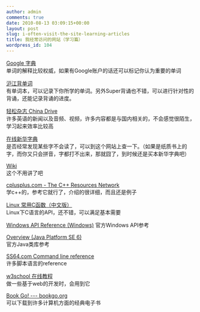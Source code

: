 ```yaml
---
author: admin
comments: true
date: 2010-08-13 03:09:15+00:00
layout: post
slug: i-often-visit-the-site-learning-articles
title: 我经常访问的网站（学习篇）
wordpress_id: 104
---
```


[Google 字典](http://www.google.cn/translate_dict)       
单词的解释比较权威，如果有Google账户的话还可以标记你认为重要的单词

 

[沪江背单词](http://dict.hjenglish.com/app/mydict/)       
有单词本，可以记录下你所学的单词。另外Super背诵也不错，可以进行针对性的背诵，还能记录背诵的进度。

 

[轻松杂志 China Drive](http://english.cri.cn/08webcast/cd.htm)       
许多英语的新闻以及音频、视频，许多内容都是与国内相关的，不会感觉很陌生，学习起来效率比较高

 

[在线新华字典](http://xh.5156edu.com/)       
是否经常发现某些字不会读了，可以到这个网站上查一下。（如果是纸质书上的字，而你又只会拼音，字都打不出来，那就囧了，到时候还是买本新华字典吧）

 

[Wiki](http://en.wikipedia.org/wiki/Wiki)       
这个不用讲了吧

 

[cplusplus.com - The C++ Resources Network](http://www.cplusplus.com/)       
学c++的，参考它就行了，介绍的很详细，而且还是例子

 

[Linux 常用C函数（中文版）](http://man.chinaunix.net/develop/c&c++/linux_c/default.htm)       
Linux下C语言的API，还不错，可以满足基本需要

 

[Windows API Reference (Windows)](http://msdn.microsoft.com/en-us/library/aa383749(VS.85).aspx)       
官方Windows API参考

 

[Overview (Java Platform SE 6)](http://java.sun.com/javase/6/docs/api/)       
官方Java类库参考

 

[SS64.com Command line reference](http://www.ss64.com/)       
许多脚本语言的reference

 

[w3school 在线教程](http://www.w3school.com.cn/index.html)       
做一些基于web的开发时，会用到它

 

[Book Go! --- bookgo.org](http://www.bookgo.org/)       
可以下载到许多计算机方面的经典电子书
